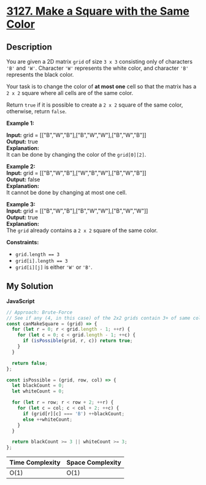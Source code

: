 # [3127. Make a Square with the Same Color](https://leetcode.com/problems/make-a-square-with-the-same-color)

## Description

You are given a 2D matrix `grid` of size `3 x 3` consisting only of characters `'B'` and `'W'`. Character `'W'` represents the white color, and character `'B'` represents the black color.

Your task is to change the color of **at most one** cell so that the matrix has a `2 x 2` square where all cells are of the same color.

Return `true` if it is possible to create a `2 x 2` square of the same color, otherwise, return `false`.

**Example 1:**

**Input:** grid = \[\["B","W","B"\],\["B","W","W"\],\["B","W","B"\]\]  
**Output:** true  
**Explanation:**  
It can be done by changing the color of the `grid[0][2]`.

**Example 2:**  
**Input:** grid = \[\["B","W","B"\],\["W","B","W"\],\["B","W","B"\]\]  
**Output:** false  
**Explanation:**  
It cannot be done by changing at most one cell.

**Example 3:**  
**Input:** grid = \[\["B","W","B"\],\["B","W","W"\],\["B","W","W"\]\]  
**Output:** true  
**Explanation:**  
The `grid` already contains a `2 x 2` square of the same color.

**Constraints:**

- `grid.length == 3`
- `grid[i].length == 3`
- `grid[i][j]` is either `'W'` or `'B'`.

## My Solution

**JavaScript**

```js
// Approach: Brute-Force
// See if any (4, in this case) of the 2x2 grids contain 3+ of same color
const canMakeSquare = (grid) => {
  for (let r = 0; r < grid.length - 1; ++r) {
    for (let c = 0; c < grid.length - 1; ++c) {
      if (isPossible(grid, r, c)) return true;
    }
  }

  return false;
};

const isPossible = (grid, row, col) => {
  let blackCount = 0;
  let whiteCount = 0;

  for (let r = row; r < row + 2; ++r) {
    for (let c = col; c < col + 2; ++c) {
      if (grid[r][c] === 'B') ++blackCount;
      else ++whiteCount;
    }
  }

  return blackCount >= 3 || whiteCount >= 3;
};
```

| Time Complexity | Space Complexity |
| --------------- | ---------------- |
| O(1)            | O(1)             |
